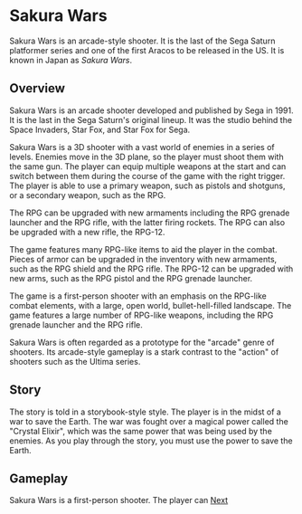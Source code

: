 # Sakura Wars

Sakura Wars is an arcade-style shooter. It is the last of the Sega Saturn platformer series and one of the first Aracos to be released in the US. It is known in Japan as _Sakura Wars_.

## Overview

Sakura Wars is an arcade shooter developed and published by Sega in 1991. It is the last in the Sega Saturn's original lineup. It was the studio behind the Space Invaders, Star Fox, and Star Fox for Sega.

Sakura Wars is a 3D shooter with a vast world of enemies in a series of levels. Enemies move in the 3D plane, so the player must shoot them with the same gun. The player can equip multiple weapons at the start and can switch between them during the course of the game with the right trigger. The player is able to use a primary weapon, such as pistols and shotguns, or a secondary weapon, such as the RPG.

The RPG can be upgraded with new armaments including the RPG grenade launcher and the RPG rifle, with the latter firing rockets. The RPG can also be upgraded with a new rifle, the RPG-12.

The game features many RPG-like items to aid the player in the combat. Pieces of armor can be upgraded in the inventory with new armaments, such as the RPG shield and the RPG rifle. The RPG-12 can be upgraded with new arms, such as the RPG pistol and the RPG grenade launcher.

The game is a first-person shooter with an emphasis on the RPG-like combat elements, with a large, open world, bullet-hell-filled landscape. The game features a large number of RPG-like weapons, including the RPG grenade launcher and the RPG rifle.

Sakura Wars is often regarded as a prototype for the "arcade" genre of shooters. Its arcade-style gameplay is a stark contrast to the "action" of shooters such as the Ultima series.

## Story

The story is told in a storybook-style style. The player is in the midst of a war to save the Earth. The war was fought over a magical power called the "Crystal Elixir", which was the same power that was being used by the enemies. As you play through the story, you must use the power to save the Earth.

## Gameplay

Sakura Wars is a first-person shooter. The player can
[Next](243.md)